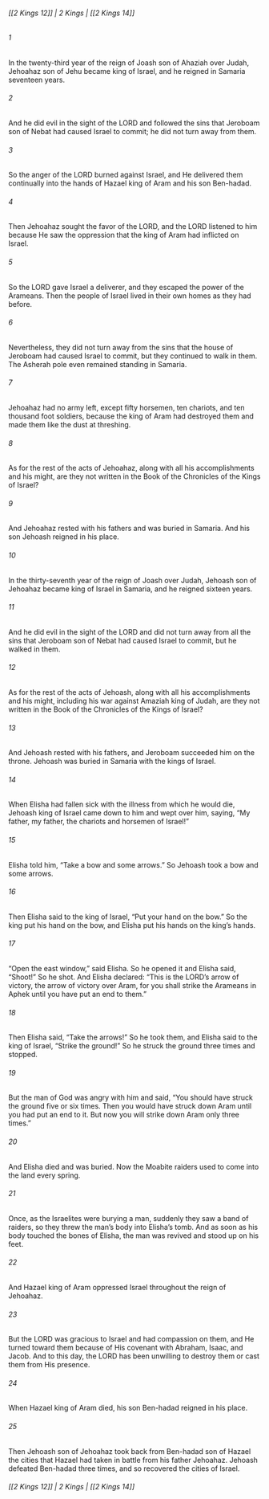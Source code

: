 ###### [[2 Kings 12]] | 2 Kings | [[2 Kings 14]]

###### 1
In the twenty-third year of the reign of Joash son of Ahaziah over Judah, Jehoahaz son of Jehu became king of Israel, and he reigned in Samaria seventeen years.
###### 2
And he did evil in the sight of the LORD and followed the sins that Jeroboam son of Nebat had caused Israel to commit; he did not turn away from them.
###### 3
So the anger of the LORD burned against Israel, and He delivered them continually into the hands of Hazael king of Aram and his son Ben-hadad.
###### 4
Then Jehoahaz sought the favor of the LORD, and the LORD listened to him because He saw the oppression that the king of Aram had inflicted on Israel.
###### 5
So the LORD gave Israel a deliverer, and they escaped the power of the Arameans. Then the people of Israel lived in their own homes as they had before.
###### 6
Nevertheless, they did not turn away from the sins that the house of Jeroboam had caused Israel to commit, but they continued to walk in them. The Asherah pole even remained standing in Samaria.
###### 7
Jehoahaz had no army left, except fifty horsemen, ten chariots, and ten thousand foot soldiers, because the king of Aram had destroyed them and made them like the dust at threshing.
###### 8
As for the rest of the acts of Jehoahaz, along with all his accomplishments and his might, are they not written in the Book of the Chronicles of the Kings of Israel?
###### 9
And Jehoahaz rested with his fathers and was buried in Samaria. And his son Jehoash reigned in his place.
###### 10
In the thirty-seventh year of the reign of Joash over Judah, Jehoash son of Jehoahaz became king of Israel in Samaria, and he reigned sixteen years.
###### 11
And he did evil in the sight of the LORD and did not turn away from all the sins that Jeroboam son of Nebat had caused Israel to commit, but he walked in them.
###### 12
As for the rest of the acts of Jehoash, along with all his accomplishments and his might, including his war against Amaziah king of Judah, are they not written in the Book of the Chronicles of the Kings of Israel?
###### 13
And Jehoash rested with his fathers, and Jeroboam succeeded him on the throne. Jehoash was buried in Samaria with the kings of Israel.
###### 14
When Elisha had fallen sick with the illness from which he would die, Jehoash king of Israel came down to him and wept over him, saying, “My father, my father, the chariots and horsemen of Israel!”
###### 15
Elisha told him, “Take a bow and some arrows.” So Jehoash took a bow and some arrows.
###### 16
Then Elisha said to the king of Israel, “Put your hand on the bow.” So the king put his hand on the bow, and Elisha put his hands on the king’s hands.
###### 17
“Open the east window,” said Elisha. So he opened it and Elisha said, “Shoot!” So he shot. And Elisha declared: “This is the LORD’s arrow of victory, the arrow of victory over Aram, for you shall strike the Arameans in Aphek until you have put an end to them.”
###### 18
Then Elisha said, “Take the arrows!” So he took them, and Elisha said to the king of Israel, “Strike the ground!” So he struck the ground three times and stopped.
###### 19
But the man of God was angry with him and said, “You should have struck the ground five or six times. Then you would have struck down Aram until you had put an end to it. But now you will strike down Aram only three times.”
###### 20
And Elisha died and was buried. Now the Moabite raiders used to come into the land every spring.
###### 21
Once, as the Israelites were burying a man, suddenly they saw a band of raiders, so they threw the man’s body into Elisha’s tomb. And as soon as his body touched the bones of Elisha, the man was revived and stood up on his feet.
###### 22
And Hazael king of Aram oppressed Israel throughout the reign of Jehoahaz.
###### 23
But the LORD was gracious to Israel and had compassion on them, and He turned toward them because of His covenant with Abraham, Isaac, and Jacob. And to this day, the LORD has been unwilling to destroy them or cast them from His presence.
###### 24
When Hazael king of Aram died, his son Ben-hadad reigned in his place.
###### 25
Then Jehoash son of Jehoahaz took back from Ben-hadad son of Hazael the cities that Hazael had taken in battle from his father Jehoahaz. Jehoash defeated Ben-hadad three times, and so recovered the cities of Israel.

###### [[2 Kings 12]] | 2 Kings | [[2 Kings 14]]
